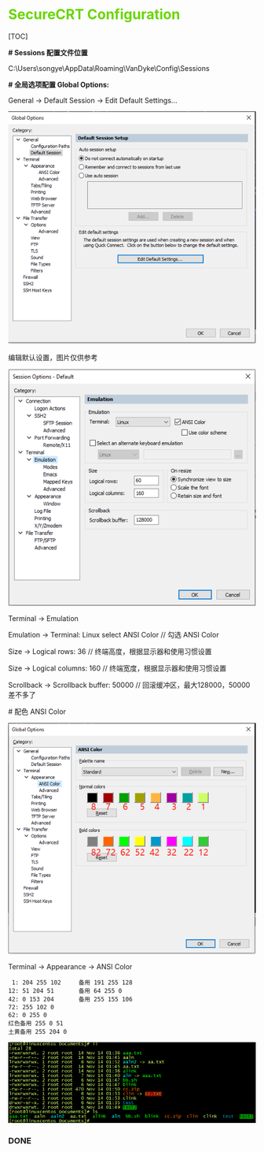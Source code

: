 # <font color=#69D600>SecureCRT Configuration</font>

[TOC]

**# Sessions 配置文件位置**

C:\Users\songye\AppData\Roaming\VanDyke\Config\Sessions

**# 全局选项配置 Global Options:**

General -> Default Session -> Edit Default Settings...

![SecureCRT](../images/SecureCRT/SecureCRTConf001.png "Edit Default Settings") 

编辑默认设置，图片仅供参考

![SecureCRT](../images/SecureCRT/SecureCRTConf002.png "2") 

Terminal -> Emulation

Emulation -> Terminal: Linux  select ANSI Color	// 勾选 ANSI Color

Size -> Logical rows: 36		// 终端高度，根据显示器和使用习惯设置

Size -> Logical columns: 160	// 终端宽度，根据显示器和使用习惯设置

Scrollback -> Scrollback buffer: 50000	// 回滚缓冲区，最大128000，50000差不多了

\# 配色 ANSI Color

![SecureCRT](../images/SecureCRT/SecureCRTConf003.png "3") 

Terminal -> Appearance -> ANSI Color

```
 1: 204 255 102		备用 191 255 128
12: 51 204 51		备用 64 255 0
42: 0 153 204		备用 255 155 106
72: 255 102 0
62: 0 255 0
红色备用 255 0 51
土黄备用 255 204 0
```

![SecureCRT](../images/SecureCRT/SecureCRTConf004.png "4") 





### DONE




